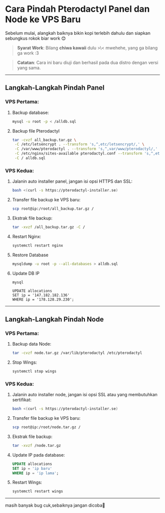 # **Cara Pindah Pterodactyl Panel dan Node ke VPS Baru**

Sebelum mulai, alangkah baiknya bikin kopi terlebih dahulu dan siapkan sebungkus rokok biar work 😊

> **Syarat Work**: Bilang **chiwa kawaii** dulu >\\< mwehehe, yang ga bilang ga work :3

> **Catatan**: Cara ini baru diuji dan berhasil pada dua distro dengan versi yang sama.

---

## **Langkah-Langkah Pindah Panel**

### **VPS Pertama:**

1. Backup database:
    ```bash
    mysql -u root -p < /alldb.sql
    ```

2. Backup file Pterodactyl
   ```bash
   tar -cvzf all_backup.tar.gz \
    -C /etc/letsencrypt . --transform 's,^,etc/letsencrypt/,' \
    -C /var/www/pterodactyl . --transform 's,^,var/www/pterodactyl/,' \
    -C /etc/nginx/sites-available pterodactyl.conf --transform 's,^,etc/nginx/sites-available/,' \
    -C / alldb.sql
   ```

### **VPS Kedua:**

1. Jalanin auto installer panel, jangan isi opsi HTTPS dan SSL:
    ```bash
    bash <(curl -s https://pterodactyl-installer.se)
    ```

2. Transfer file backup ke VPS baru:
    ```bash
    scp root@ip:/root/all_backup.tar.gz /
    ```

3. Ekstrak file backup:
    ```bash
    tar -xvzf /all_backup.tar.gz -C /
    ```

4. Restart Nginx:
    ```bash
    systemctl restart nginx
    ```
5. Restore Database
    ```bash
    mysqldump -u root -p --all-databases > alldb.sql
    ```
6. Update DB IP
    ```bash
    mysql
    ```
    ```mysql
    UPDATE allocations
    SET ip = '147.182.182.136'
    WHERE ip = '178.128.29.230';
    ```
---

## **Langkah-Langkah Pindah Node**

### **VPS Pertama:**

1. Backup data Node:
    ```bash
    tar -cvzf node.tar.gz /var/lib/pterodactyl /etc/pterodactyl
    ```

2. Stop Wings:
    ```bash
    systemctl stop wings
    ```

### **VPS Kedua:**

1. Jalanin auto installer node, jangan isi opsi SSL atau yang membutuhkan sertifikat:
    ```bash
    bash <(curl -s https://pterodactyl-installer.se)
    ```

2. Transfer file backup ke VPS baru:
    ```bash
    scp root@ip:/root/node.tar.gz /
    ```

3. Ekstrak file backup:
    ```bash
    tar -xvzf /node.tar.gz
    ```

4. Update IP pada database:
    ```sql
    UPDATE allocations
    SET ip = 'ip baru'
    WHERE ip = 'ip lama';
    ```

5. Restart Wings:
    ```bash
    systemctl restart wings
    ```

---

masih banyak bug cuk,sebaiknya jangan dicoba🗿

